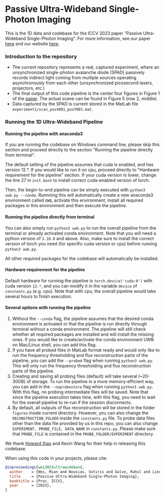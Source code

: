 # Passive Ultra-Wideband Single-Photon Imaging

This is the 1D data and codebase for the ICCV 2023 paper "Passive Ultra-Wideband Single-Photon Imaging". For more information, see our paper [here](https://www.dgp.toronto.edu/projects/ultra-wideband/static/docs/paper.pdf) and our website [here](https://www.dgp.toronto.edu/projects/ultra-wideband/). 

### Introduction to the repository
* The current repository represents a real, captured experiment, where an unsynchronized single-photon avalanche diode (SPAD) passively records indirect light coming from multiple sources operating asynchronously from each other (unsynchronized picosecond lasers, projectors, etc.) 
* The final output of this code pipeline is the center four figures in Figure 1 of the [paper](https://www.dgp.toronto.edu/projects/ultra-wideband/static/docs/paper.pdf). The actual scene can be found in Figure 5 (row 2, middle). 
* Data captured by the SPAD is current stored in the MatLab file `experiment1/scan_posX001_posY001.mat`.

### Running the 1D Ultra-Wideband Pipeline



#### Running the pipeline with anaconda3
If you are running the codebase on Windows command line, please skip this section and proceed directly to the section "Running the pipeline directly from terminal". 

The default setting of the pipeline assumes that cuda is enabled, and has version 12.*. If you would like to run it on cpu, proceed directly to "Hardware requirement for the pipeline" section. If your cuda version is lower, change the line 27 in `init.bash` to install correct cuda-enabled version of torch. 

Then, the begin-to-end pipeline can be simply executed with `python3 uwb.py --conda`.  Runnning this will automatically create a new anaconda3 environment called `UWB`, activate this environment, install all required packages in this environment and then execute the pipeline.

#### Running the pipeline directly from terminal
You can also simply run `python3 uwb.py` to run the overall pipeline from the terminal or already activated conda environment. Note that you will need a python version of `3.10.0` and above. Also, make sure to install the correct version of torch you need (for specific cuda version or cpu) before running `python3 uwb.py`.

All other required packages for the codebase will automatically be installed. 

#### Hardware requirement for the pipeline
Default hardware for running the pipeline is `torch.device('cuda:0')` with cuda version `12.*`, and you can modify it in the variable `device` of `constants.py` (e.g. cpu). Note that with cpu, the overall pipeline would take several hours to finish execution.

#### Several options with running the pipeline
1. Without the `--conda` flag, the pipeline assumes that the desired conda environment is activated or that the pipeline is run directly through terminal without a conda environment. The pipeline will still check whether all required packages are installed and will install the missing ones. If you would like to create/activate the conda environment UWB on Mac/Linux shell, you can add this flag. 
2. If you have all probed files in MatLab format ready and would only like to run the frequency thresholding and flux reconstruction parts of the pipeline, you can add the `--probed` flag when running `python3 uwb.py`. This will only run the frequency thresholding and flux reconstruction parts of the pipeline.
3. Creating and saving all probing files (default) will take several (~20-30GB) of storage. To run the pipeline in a more memory-efficient way, you can add in the `--noprobestore` flag when running `python3 uwb.py`. With this flag, no probing intermediate files will be saved. Note that since the pipeline execution takes time, with this flag, you need to wait for the overall pipeline to re-run if the session disconnects.
4. By default, all outputs of flux reconstruction will be stored in the folder `figures` inside current directory. However, you can also change the `RECONSTRUCTION_FOLDER` inside the `constants.py` file. To probe data files other than the data file provided by us in this repo, you can also change `EXPERIMENT, PROBE_FILE, DATA_NAME` in `constants.py`. Please make sure that `PROBE_FILE` is contained in the `PROBE_FOLDER/EXPERIMENT` directory. 

We thank [Howard Xiao](https://xiaohoward.github.io/) and Kevin Wang for their help in releasing this codebase. 

When using this code in your projects, please cite:

```bibtex
@inproceedings{wei2023ultrawideband,
  author    = {Wei, Mian and Nousias, Sotiris and Gulve, Rahul and Lindell, David B and Kutulakos, Kiriakos N},
  title     = {Passive Ultra-Wideband Single-Photon Imaging},
  booktitle = {Proc. ICCV},
  year      = {2023},
}
```
